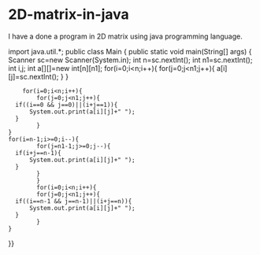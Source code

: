 # 2D-matrix-in-java
I have a done a program in 2D matrix using java programming language.

import java.util.*;
public class Main
{
	public static void main(String[] args) {
	    Scanner sc=new Scanner(System.in);
	    int n=sc.nextInt();
	    int n1=sc.nextInt();
	    int i,j;
	    int a[][]=new int[n][n1];
	    for(i=0;i<n;i++){
	        for(j=0;j<n1;j++){
	            a[i][j]=sc.nextInt();
	        }
	    }
	    
	    for(i=0;i<n;i++){
	        for(j=0;j<n1;j++){
	  if((i==0 && j==0)||(i+j==1)){
	      System.out.print(a[i][j]+" ");
	  }
	        }
	}
	for(i=n-1;i>=0;i--){
	        for(j=n1-1;j>=0;j--){
	  if(i+j==n-1){
	      System.out.print(a[i][j]+" ");
	  }
	        }
	        }
	        for(i=0;i<n;i++){
	        for(j=0;j<n1;j++){
	  if((i==n-1 && j==n-1)||(i+j==n)){
	      System.out.print(a[i][j]+" ");
	  }
	        }
	}
}}
